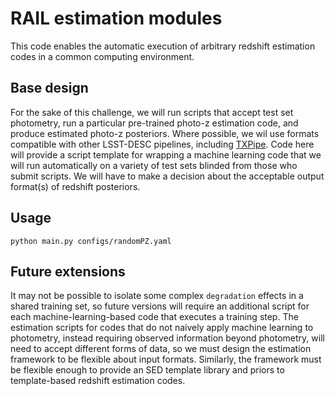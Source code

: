 # RAIL estimation modules

This code enables the automatic execution of arbitrary redshift estimation codes in a common computing environment.

## Base design

For the sake of this challenge, we will run scripts that accept test set photometry, run a particular pre-trained photo-z estimation code, and produce estimated photo-z posteriors.
Where possible, we wil use formats compatible with other LSST-DESC pipelines, including [TXPipe](https://github.com/LSSTDESC/TXPipe/).
Code here will provide a script template for wrapping a machine learning code that we will run automatically on a variety of test sets blinded from those who submit scripts.
We will have to make a decision about the acceptable output format(s) of redshift posteriors.

## Usage

`python main.py configs/randomPZ.yaml`

## Future extensions

It may not be possible to isolate some complex `degradation` effects in a shared training set, so future versions will require an additional script for each machine-learning-based code that executes a training step.
The estimation scripts for codes that do not naively apply machine learning to photometry, instead requiring observed information beyond photometry, will need to accept different forms of data, so we must design the estimation framework to be flexible about input formats.
Similarly, the framework must be flexible enough to provide an SED template library and priors to template-based redshift estimation codes.

